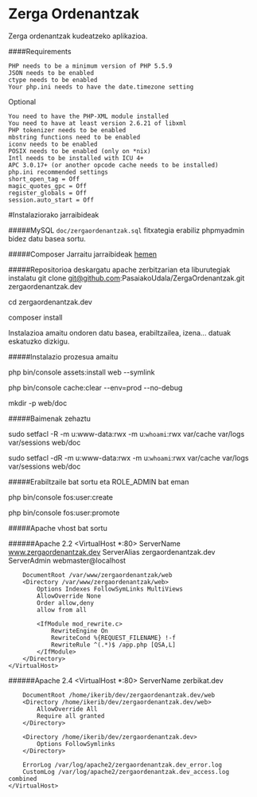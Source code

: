 Zerga Ordenantzak
========================

Zerga ordenantzak kudeatzeko aplikazioa.

####Requirements

    PHP needs to be a minimum version of PHP 5.5.9
    JSON needs to be enabled
    ctype needs to be enabled
    Your php.ini needs to have the date.timezone setting

   Optional

    You need to have the PHP-XML module installed
    You need to have at least version 2.6.21 of libxml
    PHP tokenizer needs to be enabled
    mbstring functions need to be enabled
    iconv needs to be enabled
    POSIX needs to be enabled (only on *nix)
    Intl needs to be installed with ICU 4+
    APC 3.0.17+ (or another opcode cache needs to be installed)
    php.ini recommended settings
    short_open_tag = Off
    magic_quotes_gpc = Off
    register_globals = Off
    session.auto_start = Off


#Instalaziorako jarraibideak

#####MySQL
``doc/zergaordenantzak.sql`` fitxategia erabiliz phpmyadmin bidez datu basea sortu.

#####Composer
Jarraitu jarraibideak [hemen](https://getcomposer.org/download/)

#####Repositorioa deskargatu apache zerbitzarian eta liburutegiak instalatu
git clone git@github.com:PasaiakoUdala/ZergaOrdenantzak.git zergaordenantzak.dev

cd zergaordenantzak.dev

composer install

Instalazioa amaitu ondoren datu basea, erabiltzailea, izena... datuak eskatuzko dizkigu.

#####Instalazio prozesua amaitu

php bin/console assets:install web --symlink

php bin/console cache:clear --env=prod --no-debug

mkdir -p web/doc

#####Baimenak zehaztu

sudo setfacl -R -m u:www-data:rwx -m u:`whoami`:rwx var/cache var/logs var/sessions web/doc

sudo setfacl -dR -m u:www-data:rwx -m u:`whoami`:rwx var/cache var/logs var/sessions web/doc

#####Erabiltzaile bat sortu eta ROLE_ADMIN bat eman

php bin/console fos:user:create

php bin/console fos:user:promote

#####Apache vhost bat sortu

######Apache 2.2
    <VirtualHost *:80>
        ServerName www.zergaordenantzak.dev
        ServerAlias zergaordenantzak.dev
        ServerAdmin webmaster@localhost

        DocumentRoot /var/www/zergaordenantzak/web
        <Directory /var/www/zergaordenantzak/web>
            Options Indexes FollowSymLinks MultiViews
            AllowOverride None
            Order allow,deny
            allow from all

            <IfModule mod_rewrite.c>
                RewriteEngine On
                RewriteCond %{REQUEST_FILENAME} !-f
                RewriteRule ^(.*)$ /app.php [QSA,L]
            </IfModule>
        </Directory>
    </VirtualHost>


######Apache 2.4
    <VirtualHost *:80>
        ServerName zerbikat.dev

        DocumentRoot /home/ikerib/dev/zergaordenantzak.dev/web
        <Directory /home/ikerib/dev/zergaordenantzak.dev/web>
            AllowOverride All
            Require all granted
        </Directory>

        <Directory /home/ikerib/dev/zergaordenantzak.dev>
            Options FollowSymlinks
        </Directory>

        ErrorLog /var/log/apache2/zergaordenantzak.dev_error.log
        CustomLog /var/log/apache2/zergaordenantzak.dev_access.log combined
    </VirtualHost>

